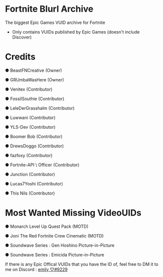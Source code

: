 # Fortnite Blurl Archive
The biggest Epic Games VUID archive for Fortnite

- Only contains VUIDs published by Epic Games (doesn't include Discover)

# Credits
● BeastFNCreative (Owner)

● GRUmbaWasHere (Owner)

● Venitex (Contributor)

● FossilSouthie (Contributor)

● LeleDerGrasshalm (Contributor)

● Luwwani (Contributor)

● YLS-Dev (Contributor)

● Boomer Bob (Contributor)

● DrewsDoggo (Contributor)

● fazfoxy (Contributor)

● Fortnite-API \ Officer (Contributor)

● Junction (Contributor)

● Lucas7Yoshi (Contributor)

● This Nils (Contributor)

# Most Wanted Missing VideoUIDs

● Monarch Level Up Quest Pack (MOTD)

● Joni The Red Fortnite Crew Cinematic (MOTD)

● Soundwave Series : Gen Hoshino Picture-in-Picture

● Soundwave Series : Emicida Picture-in-Picture

If there is any Epic Offical VUIDs that you have the ID of, feel free to DM it to me on Discord : [emily ♡#9229](https://discord.com/users/593811960529944577) 

 
